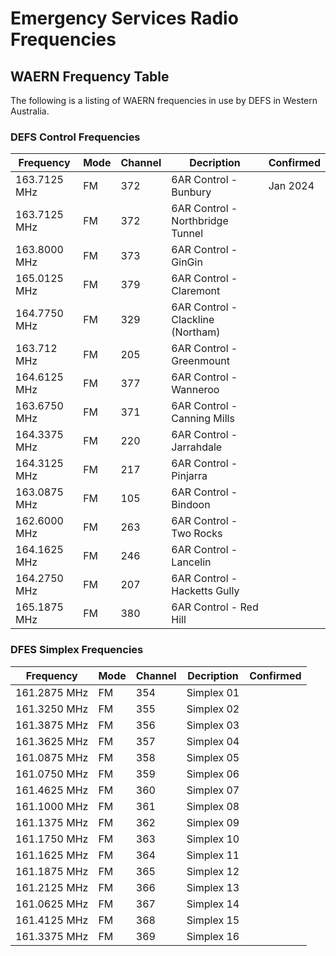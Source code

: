 # Emergency Services Radio Frequencies

## WAERN Frequency Table

The following is a listing of WAERN frequencies in use by DEFS in Western Australia.

### DEFS Control Frequencies

| Frequency | Mode | Channel | Decription | Confirmed |
| --- | --- | --- | --- | -- |
| 163.7125 MHz| FM | 372| 6AR Control  - Bunbury | Jan 2024 |
| 163.7125 MHz| FM | 372| 6AR Control - Northbridge Tunnel |  |
| 163.8000 MHz| FM | 373| 6AR Control - GinGin |  |
| 165.0125 MHz| FM | 379| 6AR Control  - Claremont |  |
| 164.7750 MHz| FM | 329| 6AR Control  - Clackline (Northam) |  |
| 163.712 MHz| FM | 205| 6AR Control - Greenmount |  |
| 164.6125 MHz| FM | 377| 6AR Control - Wanneroo |  |
| 163.6750 MHz| FM | 371| 6AR Control - Canning Mills |  |
| 164.3375 MHz| FM | 220| 6AR Control - Jarrahdale |  |
| 164.3125 MHz| FM | 217 | 6AR Control - Pinjarra |  |
| 163.0875 MHz| FM | 105| 6AR Control - Bindoon |  |
| 162.6000 MHz| FM | 263| 6AR Control - Two Rocks |  |
| 164.1625 MHz| FM | 246| 6AR Control - Lancelin |  |
| 164.2750 MHz| FM | 207| 6AR Control - Hacketts Gully  |  |
| 165.1875 MHz| FM | 380| 6AR Control - Red Hill |  |

### DFES Simplex Frequencies

| Frequency | Mode | Channel | Decription | Confirmed |
| --- | --- | --- | --- | -- |
| 161.2875 MHz| FM | 354| Simplex 01 | |
| 161.3250 MHz| FM | 355| Simplex 02 | |
| 161.3875 MHz| FM | 356| Simplex 03 | |
| 161.3625 MHz| FM | 357| Simplex 04 | |
| 161.0875 MHz| FM | 358| Simplex 05 | |
| 161.0750 MHz| FM | 359| Simplex 06 | |
| 161.4625 MHz| FM | 360| Simplex 07 | |
| 161.1000 MHz| FM | 361| Simplex 08 | |
| 161.1375 MHz| FM | 362| Simplex 09 | |
| 161.1750 MHz| FM | 363| Simplex 10 | |
| 161.1625 MHz| FM | 364| Simplex 11 | |
| 161.1875 MHz| FM | 365| Simplex 12 | |
| 161.2125 MHz| FM | 366| Simplex 13 | |
| 161.0625 MHz| FM | 367| Simplex 14 | |
| 161.4125 MHz| FM | 368| Simplex 15 | |
| 161.3375 MHz| FM | 369| Simplex 16 | |
